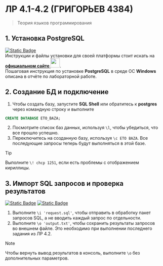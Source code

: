 # ЛР 4.1-4.2 (ГРИГОРЬЕВ 4384)
> Теория языков программирования
## 1. Установка PostgreSQL
<a href="https://www.enterprisedb.com/downloads/postgres-postgresql-downloads" target="_blank"><img alt="Static Badge" src="https://img.shields.io/badge/PostgreSQL-16.1_(Windows_x86%E2%80%93x64)-blue?logo=postgresql"></a><br>
Инструкции и файлы установки для своей платформы стоит искать на <a href="https://www.postgresql.org/download/" target="_blank">**официальном сайте** <img src="https://upload.wikimedia.org/wikipedia/commons/2/29/Postgresql_elephant.svg" width="30px"></a>.<br>
Пошаговая инструкция по установке **PostgreSQL** в среде ОС **Windows** описана в отчёте по лабораторной работе.

## 2. Создание БД и подключение
1. Чтобы создать базу, запустите **SQL Shell** или обратитесь к **postgres** через командную строку и выполните
```sql
CREATE DATABASE ETO_BAZA;
```
2. Посмотрите список баз данных, используя `\l`, чтобы убедиться, что все прошло успешно.
1. Переключитесь на созданную базу, используя `\c ETO BAZA`. Все последующие запросы теперь будут выполняться в этой базе.
> [!TIP]
> Выполните `\! chcp 1251`, если есть проблемы с отображением кириллицы.

## 3. Импорт SQL запросов и проверка результатов
<a href="https://github.com/brabrobri/LABS-4.1-4.2-GRIGOREV-4384/blob/main/request.sql" target="_blank"><img alt="Static Badge" src="https://img.shields.io/badge/request-.sql-cornflowerblue"></a> <a href="https://github.com/brabrobri/LABS-4.1-4.2-GRIGOREV-4384/blob/main/output.txt" target="_blank"><img alt="Static Badge" src="https://img.shields.io/badge/output-.txt-limegreen"></a>
1. Выполните `\i 'request.sql'`, чтобы отправить в обработку пакет запросов SQL, а не вводить каждый запрос по отдельности.
1. Выполните `\o 'output.txt'`, чтобы сохранить результаты запросов во внешнем файле. Это необходимо при выполнении последнего задания из ЛР 4.2.
> [!NOTE]
> Чтобы вернуть вывод результатов в консоль, выполните `\o` без дополнительных параметров.

